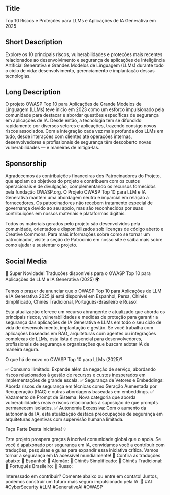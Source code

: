 ## Title
Top 10 Riscos e Proteções para LLMs e Aplicações de IA Generativa em 2025

## Short Description
Explore os 10 principais riscos, vulnerabilidades e proteções mais recentes relacionados ao desenvolvimento e segurança de aplicações de Inteligência Artificial Generativa e Grandes Modelos de Linguagem (LLMs) durante todo o ciclo de vida: desenvolvimento, gerenciamento e implantação dessas tecnologias.

## Long Description
O projeto OWASP Top 10 para Aplicações de Grande Modelos de Linguagem (LLMs) teve inicio em 2023 como um esforço impulsionado pela comunidade para destacar e abordar questões específicas de segurança em aplicações de IA. Desde então, a tecnologia tem se difundido rapidamente por diversos setores e aplicações, trazendo consigo novos riscos associados. Com a integração cada vez mais profunda dos LLMs em tudo, desde interações com clientes até operações internas, desenvolvedores e profissionais de segurança têm descoberto novas vulnerabilidades — e maneiras de mitigá-las.

## Sponsorship
Agradecemos às contribuições financeiras dos Patrocinadores do Projeto, que apoiam os objetivos do projeto e contribuem com os custos operacionais e de divulgação, complementando os recursos fornecidos pela fundação OWASP.org. O Projeto OWASP Top 10 para LLM e IA Generativa mantém uma abordagem neutra e imparcial em relação a fornecedores. Os patrocinadores não recebem tratamento especial de governança devido ao seu apoio, mas são reconhecidos por suas contribuições em nossos materiais e plataformas digitais.

Todos os materiais gerados pelo projeto são desenvolvidos pela comunidade, orientados e disponibilizados sob licenças de código aberto e Creative Commons. Para mais informações sobre como se tornar um patrocinador, visite a seção de Patrocínio em nosso site e saiba mais sobre como ajudar a sustentar o projeto.

## Social Media
🚀 Super Novidade! Traduções disponíveis para o OWASP Top 10 para Aplicações de LLM e IA Generativa (2025) 🌍

Temos o prazer de anunciar que o OWASP Top 10 para Aplicações de LLM e IA Generativa 2025 já está disponível em Espanhol, Persa, Chinês Simplificado, Chinês Tradicional, Português-Brasileiro e Russo!

Esta atualização oferece um recurso abrangente e atualizado que aborda os principais riscos, vulnerabilidades e medidas de proteção para garantir a segurança das aplicações de IA Generativa e LLMs em todo o seu ciclo de vida de desenvolvimento, implantação e gestão. Se você trabalha com aplicações baseadas em RAG, arquiteturas com agentes ou integrações complexas de LLMs, esta lista é essencial para desenvolvedores, profissionais de segurança e organizações que buscam adotar IA de maneira segura.

O que há de novo no OWASP Top 10 para LLMs (2025)?

✅ Consumo Ilimitado: Expande além da negação de serviço, abordando riscos relacionados à gestão de recursos e custos inesperados em implementações de grande escala.
✅ Segurança de Vetores e Embeddings: Aborda riscos de segurança em técnicas como Geração Aumentada por Recuperação (RAG) e outras abordagens baseadas em embeddings.
✅ Vazamento de Prompt de Sistema: Nova categoria que aborda vulnerabilidades reais e riscos relacionados à suposição de que prompts permanecem isolados.
✅ Autonomia Excessiva: Com o aumento da autonomia da IA, esta atualização destaca preocupações de segurança em arquiteturas agentivas com supervisão humana limitada.

Faça Parte Desta Iniciativa! 💡

Este projeto prospera graças à incrível comunidade global que o apoia. Se você é apaixonado por segurança em IA, convidamos você a contribuir com traduções, pesquisas e guias para expandir essa iniciativa crítica. Vamos tornar a segurança em IA acessível mundialmente!
📢 Confira as traduções abaixo:
 🔗 Espanhol: 
 🔗 Alemão:
 🔗 Chinês Simplificado:
 🔗 Chinês Tradicional:
 🔗 Português Brasileiro:
 🔗 Russo: 

Interessado em contribuir? Comente abaixo ou entre em contato! Juntos, podemos construir um futuro mais seguro impulsionado pela IA.  💙 #AI #CyberSecurity #LLM #GenerativeAI #OWASP
